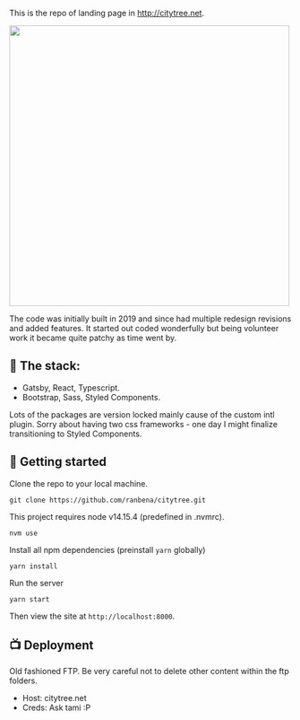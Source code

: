 This is the repo of landing page in http://citytree.net.

<img src="https://raw.githubusercontent.com/ranbena/citytree/redesign-2022/preview.png" width="500" />

The code was initially built in 2019 and since had multiple redesign revisions and added features.
It started out coded wonderfully but being volunteer work it became quite patchy as time went by.

## 🔧 The stack:

- Gatsby, React, Typescript.
- Bootstrap, Sass, Styled Components.

Lots of the packages are version locked mainly cause of the custom intl plugin.
Sorry about having two css frameworks - one day I might finalize transitioning to Styled Components.

## 🚀 Getting started

Clone the repo to your local machine.

```
git clone https://github.com/ranbena/citytree.git
```

This project requires node v14.15.4 (predefined in .nvmrc).

```
nvm use
```

Install all npm dependencies (preinstall `yarn` globally)

```
yarn install
```

Run the server

```
yarn start
```

Then view the site at `http://localhost:8000`.

## 📺 Deployment

Old fashioned FTP. Be very careful not to delete other content within the ftp folders.

- Host: citytree.net
- Creds: Ask tami :P
